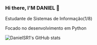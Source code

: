### Hi there, I'M DANIEL 👋
Estudante de Sistemas de Informação(1/8)

Focado no desenvolvimento em Python



![DanielSR1's GitHub stats](https://github-readme-stats.vercel.app/api?username=DanielSR1&show_icons=true&theme=radical)
